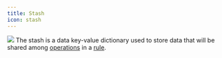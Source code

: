 ```yaml
---
title: Stash
icon: stash
---
```


<img src="/static/images/icons/stash.png" /> The stash is a data key-value dictionary used to 
store data that will be shared among [operations](concepts/operation) in a [rule](concepts/rule).
